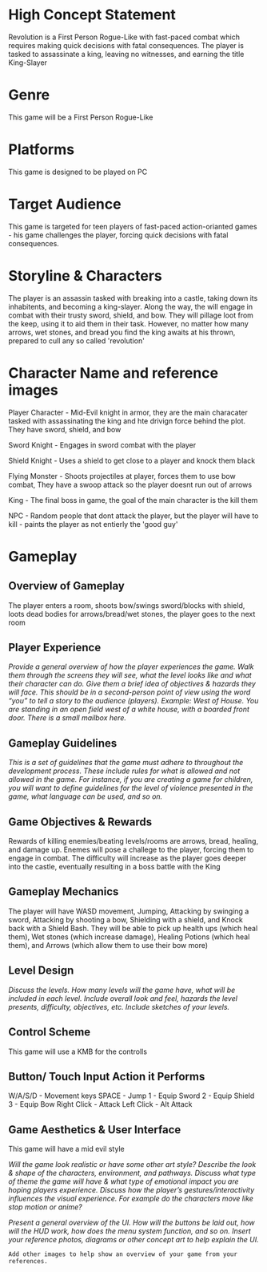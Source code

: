 # High Concept Statement
Revolution is a First Person Rogue-Like with fast-paced combat which requires making quick decisions with fatal consequences. The player is tasked to assassinate a king, leaving no witnesses, and earning the title King-Slayer

# Genre
This game will be a First Person Rogue-Like

# Platforms
This game is designed to be played on PC

# Target Audience
This game is targeted for teen players of fast-paced action-orianted games - his game challenges the player, forcing quick decisions with fatal consequences.

# Storyline & Characters
The player is an assassin tasked with breaking into a castle, taking down its inhabitents, and becoming a king-slayer. Along the way, the will engage in combat with their trusty sword, shield, and bow. They will pillage loot from the keep, using it to aid them in their task. However, no matter how many arrows, wet stones, and bread you find the king awaits at his thrown, prepared to cull any so called 'revolution'

# Character Name and reference images 
Player Character - Mid-Evil knight in armor, they are the main characater tasked with assassinating the king and hte drivign force behind the plot. They have sword, shield, and bow

Sword Knight - Engages in sword combat with the player

Shield Knight - Uses a shield to get close to a player and knock them black 

Flying Monster - Shoots projectiles at player, forces them to use bow combat, They have a swoop attack so the player doesnt run out of arrows

King - The final boss in game, the goal of the main character is the kill them

NPC - Random people that dont attack the player, but the player will have to kill - paints the player as not entierly the 'good guy'

# Gameplay

## Overview of Gameplay
The player enters a room, shoots bow/swings sword/blocks with shield, loots dead bodies for arrows/bread/wet stones, the player goes to the next room

## Player Experience

*Provide a general overview of how the player experiences the game. Walk them through the screens they will see, what the level looks like and what their character can do. Give them a brief idea of objectives & hazards they will face.  This should be in a second-person point of view using the word “you” to tell a story to the audience (players). Example: West of House. You are standing in an open field west of a white house, with a boarded front door. There is a small mailbox here.*

## Gameplay Guidelines

*This is a set of guidelines that the game must adhere to throughout the development process. These include rules for what is allowed and not allowed in the game. For instance, if you are creating a game for children, you will want to define guidelines for the level of violence presented in the game, what language can be used, and so on.*

## Game Objectives & Rewards
Rewards of killing enemies/beating levels/rooms are arrows, bread, healing, and damage up. Enemes will pose a challege to the player, forcing them to engage in combat. The difficulty will increase as the player goes deeper into the castle, eventually resulting in a boss battle with the King

## Gameplay Mechanics
The player will have WASD movement, Jumping, Attacking by swinging a sword, Attacking by shooting a bow, Shielding with a shield, and Knock back with a Shield Bash. They will be able to pick up health ups (which heal them), Wet stones (which increase damage), Healing Potions (which heal them), and Arrows (which allow them to use their bow more)


## Level Design

*Discuss the levels. How many levels will the game have, what will be included in each level. Include overall look and feel, hazards the level presents, difficulty, objectives, etc. Include sketches of your levels.*

## Control Scheme
This game will use a KMB for the controlls

## Button/ Touch Input	Action it Performs
W/A/S/D - Movement keys
SPACE - Jump
1 - Equip Sword
2 - Equip Shield
3 - Equip Bow
Right Click - Attack
Left Click - Alt Attack


## Game Aesthetics & User Interface
This game will have a mid evil style

*Will the game look realistic or have some other art style? Describe the look & shape of the characters, environment, and pathways. Discuss what type of theme the game will have & what type of emotional impact you are hoping players experience. Discuss how the player’s gestures/interactivity influences the visual experience. For example do the characters move like stop motion or anime?*

*Present a general overview of the UI. How will the buttons be laid out, how will the HUD work, how does the menu system function, and so on. Insert your reference photos, diagrams or other concept art to help explain the UI.*
	
	Add other images to help show an overview of your game from your references.

